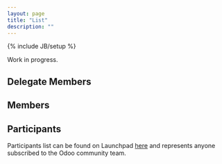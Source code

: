 ```yaml
---
layout: page
title: "List"
description: ""
---
```

{% include JB/setup %}

Work in progress.

## Delegate Members

## Members

## Participants

Participants list can be found on Launchpad [here](https://launchpad.net/~openerp-community-association/+members) and represents anyone subscribed to the Odoo community team.
